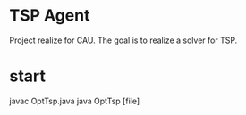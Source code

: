 # TSP Agent

Project realize for CAU. The goal is to realize a solver for TSP.
# start
javac OptTsp.java
java OptTsp [file]
